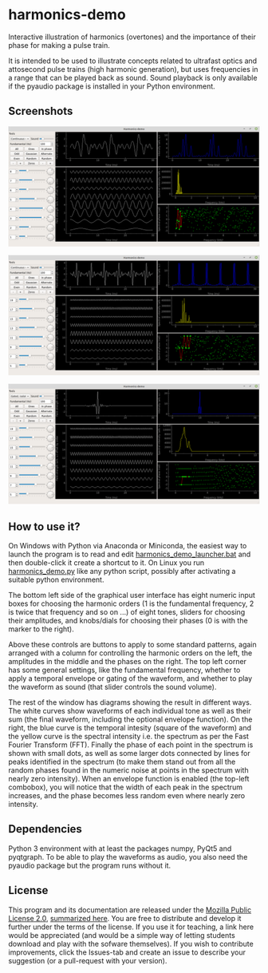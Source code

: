 # harmonics-demo
Interactive illustration of harmonics (overtones) and the importance of their phase for making a pulse train.

It is intended to be used to illustrate concepts related to ultrafast optics and attosecond pulse trains (high harmonic generation), but uses frequencies in a range that can be played back as sound. Sound playback is only available if the pyaudio package is installed in your Python environment.

## Screenshots
![Continuous-waveform example with odd and even harmonic orders and random phases](https://github.com/erik-mansson/harmonics-demo/blob/screenshots/screenshots/screenshot_1.png?raw=true)

![Odd-order harmonics with pi phase-shifts giving a pulse train with alternating signs](https://github.com/erik-mansson/harmonics-demo/blob/screenshots/screenshots/screenshot_2.png?raw=true)

![In the option to get an isolated pulse, an undocumented gating envelope function is applied and the sound playback makes longer pauses to hear the separate pulses](https://github.com/erik-mansson/harmonics-demo/blob/screenshots/screenshots/screenshot_3.png?raw=true)

## How to use it?

On Windows with Python via Anaconda or Miniconda, the easiest way to launch the program is to read and edit [harmonics_demo_launcher.bat](harmonics_demo_launcher.bat) and then double-click it create a shortcut to it. On Linux you run [harmonics_demo.py](harmonics_demo.py) like any python script, possibly after activating a suitable python environment.

The bottom left side of the graphical user interface has eight numeric input boxes for choosing the harmonic orders (1 is the fundamental frequency, 2 is twice that frequency and so on ...) of eight tones, sliders for choosing their amplitudes, and knobs/dials for choosing their phases (0 is with the marker to the right).

Above these controls are buttons to apply to some standard patterns, again arranged with a column for controlling the harmonic orders on the left, the amplitudes in the middle and the phases on the right. The top left corner has some general settings, like the fundamental frequency, whether to apply a temporal envelope or gating of the waveform, and whether to play the waveform as sound (that slider controls the sound volume).

The rest of the window has diagrams showing the result in different ways. The white curves show waveforms of each individual tone as well as their sum (the final waveform, including the optional envelope function). On the right, the blue curve is the temporal intesity (square of the waveform) and the yellow curve is the spectral intensity i.e. the spectrum as per the Fast Fourier Transform (FFT). Finally the phase of each point in the spectrum is shown with small dots, as well as some larger dots connected by lines for peaks identified in the spectrum (to make them stand out from all the random phases found in the numeric noise at points in the spectrum with nearly zero intensity). When an envelope function is enabled (the top-left combobox), you will notice that the width of each peak in the spectrum increases, and the phase becomes less random even where nearly zero intensity.

## Dependencies
Python 3 environment with at least the packages numpy, PyQt5 and pyqtgraph. To be able to play the waveforms as audio, you also need the pyaudio package but the program runs without it.

## License
This program and its documentation are released under the [Mozilla Public License 2.0](https://www.mozilla.org/en-US/MPL/2.0/), [summarized here](https://choosealicense.com/licenses/mpl-2.0/). You are free to distribute and develop it further under the terms of the license. If you use it for teaching, a link here would be appreciated (and would be a simple way of letting students download and play with the sofware themselves). If you wish to contribute improvements, click the Issues-tab and create an issue to describe your suggestion (or a pull-request with your version).
